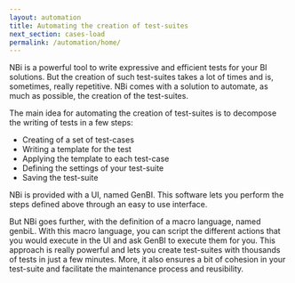 ```yaml
---
layout: automation
title: Automating the creation of test-suites
next_section: cases-load
permalink: /automation/home/
---
```

NBi is a powerful tool to write expressive and efficient tests for your BI solutions. But the creation of such test-suites takes a lot of times and is, sometimes, really repetitive. NBi comes with a solution to automate, as much as possible,  the creation of the test-suites.

The main idea for automating the creation of test-suites is to decompose the writing of tests in a few steps:

* Creating of a set of test-cases
* Writing a template for the test
* Applying the template to each test-case
* Defining the settings of your test-suite
* Saving the test-suite

NBi is provided with a UI, named GenBI. This software lets you perform the steps defined above through an easy to use interface.

But NBi goes further, with the definition of a macro language, named genbiL. With this macro language, you can script the different actions that you would execute in the UI and ask GenBI to execute them for you. This approach is really powerful and lets you create test-suites with thousands of tests in just a few minutes. More, it also ensures a bit of cohesion in your test-suite and facilitate the maintenance process and reusibility.
